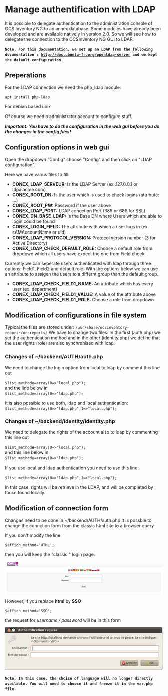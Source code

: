 # Manage authentification with LDAP

It is possible to delegate authentication to the administration console of OCS Inventory NG to an annex
database. Some modules have already been developed and are available natively in version 2.0. So we will
see how to delegate the connection to the OCSInventory NG GUI to LDAP.

**`Note: For this documentation, we set up an LDAP from the following documentation :
`[`http://doc.ubuntu-fr.org/openldap-server`](http://doc.ubuntu-fr.org/openldap-server)`
and we kept the default configuration.`**

## Preperations
For the LDAP connection we need the php_ldap module:
``` 
apt install php-ldap
```
For debian based unix

Of course we need a administrator account to configure stuff.

**_Important: You have to do the configuration in the web gui before you do the changes in the config files!_**

## Configuration options in web gui
Open the dropdown "Config" choose "Config" and then click on "LDAP configuration".

Here we have varius files to fill:
+ **CONEX_LDAP_SERVEUR:** Is the LDAP Server (ex .127.0.0.1 or ldpa.acme.com)
+ **CONEX_ROOT_DN:** Is the user which is used to check logins (attribute: ...)
+ **CONEX_ROOT_PW:** Password if the user above
+ **CONEX_LDAP_PORT:** LDAP conection Port (389 or 686 for SSL)
+ **CONEX_DN_BASE_LDAP:** Is the Base DN where Users which are able to login could be found
+ **CONEX_LOGIN_FIELD:** The attribute with which a user logs in (ex. sAMAccountName or uid)
+ **CONEX_LDAP_PROTOCOL_VERSION:** Protocol version number (3 for Active Directory)
+ **CONEX_LDAP_CHECK_DEFAULT_ROLE:** Choose a default role from dropdown which all users have expect the one from Field check

Currently we can seperate users authenticated with ldap through three options: Field1, Field2 and default role. With the options below we can use an attribute to assigen the users to a differnt group than the default group.
+ **CONEX_LDAP_CHECK_FIELD1_NAME:** An attribute which has every user (ex. department)
+ **CONEX_LDAP_CHECK_FIELD1_VALUE:** A value of the attribute above 
+ **CONEX_LDAP_CHECK_FIELD1_ROLE:** Choose a role from dropdown


## Modification of configurations in file system
Typical the files are stored under: ```/usr/share/ocsinventory-reports/ocsreports/```
We have to change two files: In the first (auth.php) we set the authentication method and in the other (identity.php) we define that the user rights (role) are also synchronised with ldap.

### Changes of ~/backend/AUTH/auth.php
We need to change the login option from local to ldap by comment this line out 

`$list_methode=array(0=>"local.php");`       
and the line below in        
`$list_methode=array(0=>"ldap.php");`      

It is also possible to use both, ldap and local authentication:                
`$list_methode=array(0=>"ldap.php",1=>"local.php");`    


### Changes of ~/backend/identity/identity.php
We need to delegate the rights of the account also to ldap by commenting this line out

`$list_methode=array(0=>"local.php");`      
and this line below in      
`$list_methode=array(0=>"ldap.php");`     

If you use local and ldap authentication you need to use this line:

`$list_methode=array(0=>"ldap.php",1=>"local.php");`

In this case, rights will be retrieve in the LDAP, and will be completed by those found locally.


## Modification of connection form
Changes need to be done in ~/backend/AUTH/auth.php
It is possble to change the connction form from the classic html site to a browser query

If you don't modify the line

    $affich_method='HTML';

then you will keep the "classic " login page.

![ocsreport's homesecreen](../../img/server/reports/ldap_5.png)

However, if you replace **html** by **SSO**

    $affich_method='SSO';

the request for _username / password_ will be in this form

![connection's id and pw](../../img/server/reports/ldap_6.jpg)

**`Note: In this case, the choice of language will no longer directly available.
You will need to choose it and freeze it in the var.php file.`**

